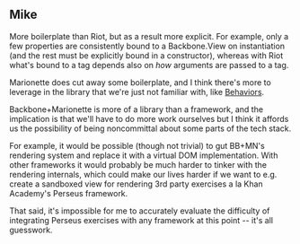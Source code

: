 Mike
-------

More boilerplate than Riot, but as a result more explicit.
For example, only a few properties are consistently bound to a Backbone.View on
instantiation (and the rest must be explicitly bound in a constructor), whereas 
with Riot what's bound to a tag depends also on *how* arguments are passed to 
a tag.

Marionette does cut away some boilerplate, and I think there's more to leverage in
the library that we're just not familiar with, like [Behaviors](http://marionettejs.com/docs/v2.4.5/marionette.behaviors.html).

Backbone+Marionette is more of a library than a framework, and the implication
is that we'll have to do more work ourselves but I think it affords us the possibility
of being noncommittal about some parts of the tech stack.

For example, it would be possible (though not trivial) to gut BB+MN's rendering 
system and replace it with a virtual DOM implementation. With other frameworks 
it would probably be much harder to tinker with the rendering internals, which 
could make our lives harder if we want to e.g. create a sandboxed view for 
rendering 3rd party exercises a la Khan Academy's Perseus framework.

That said, it's impossible for me to accurately evaluate the difficulty of integrating 
Perseus exercises with any framework at this point -- it's all guesswork.
 
 